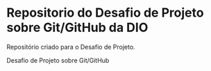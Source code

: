 # Repositorio do Desafio de Projeto sobre Git/GitHub da DIO 
Repositório criado para o Desafio de Projeto.

Desafio de Projeto sobre Git/GitHub

